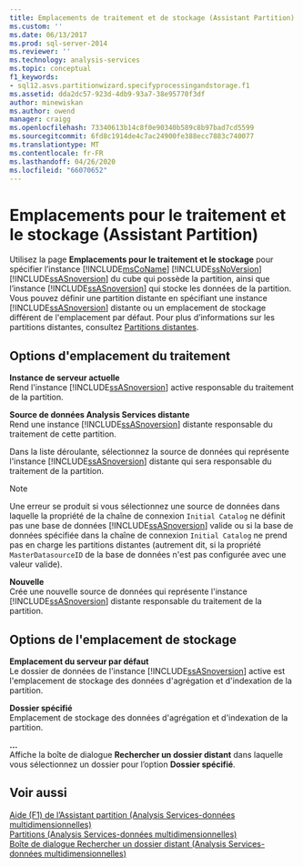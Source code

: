 ```yaml
---
title: Emplacements de traitement et de stockage (Assistant Partition) | Microsoft Docs
ms.custom: ''
ms.date: 06/13/2017
ms.prod: sql-server-2014
ms.reviewer: ''
ms.technology: analysis-services
ms.topic: conceptual
f1_keywords:
- sql12.asvs.partitionwizard.specifyprocessingandstorage.f1
ms.assetid: dda2dc57-923d-4db9-93a7-38e95770f3df
author: minewiskan
ms.author: owend
manager: craigg
ms.openlocfilehash: 73340613b14c8f0e90340b589c8b97bad7cd5599
ms.sourcegitcommit: 6fd8c1914de4c7ac24900fe388ecc7883c740077
ms.translationtype: MT
ms.contentlocale: fr-FR
ms.lasthandoff: 04/26/2020
ms.locfileid: "66070652"
---
```

# <a name="processing-and-storage-locations-partition-wizard"></a>Emplacements pour le traitement et le stockage (Assistant Partition)
  Utilisez la page **Emplacements pour le traitement et le stockage** pour spécifier l’instance [!INCLUDE[msCoName](../includes/msconame-md.md)] [!INCLUDE[ssNoVersion](../includes/ssnoversion-md.md)] [!INCLUDE[ssASnoversion](../includes/ssasnoversion-md.md)] du cube qui possède la partition, ainsi que l’instance [!INCLUDE[ssASnoversion](../includes/ssasnoversion-md.md)] qui stocke les données de la partition. Vous pouvez définir une partition distante en spécifiant une instance [!INCLUDE[ssASnoversion](../includes/ssasnoversion-md.md)] distante ou un emplacement de stockage différent de l'emplacement par défaut. Pour plus d’informations sur les partitions distantes, consultez [Partitions distantes](multidimensional-models-olap-logical-cube-objects/partitions-remote-partitions.md).  
  
## <a name="processing-location-options"></a>Options d'emplacement du traitement  
 **Instance de serveur actuelle**  
 Rend l'instance [!INCLUDE[ssASnoversion](../includes/ssasnoversion-md.md)] active responsable du traitement de la partition.  
  
 **Source de données Analysis Services distante**  
 Rend une instance [!INCLUDE[ssASnoversion](../includes/ssasnoversion-md.md)] distante responsable du traitement de cette partition.  
  
 Dans la liste déroulante, sélectionnez la source de données qui représente l'instance [!INCLUDE[ssASnoversion](../includes/ssasnoversion-md.md)] distante qui sera responsable du traitement de la partition.  
  
> [!NOTE]  
>  Une erreur se produit si vous sélectionnez une source de données dans laquelle la propriété de la chaîne de connexion `Initial Catalog` ne définit pas une base de données [!INCLUDE[ssASnoversion](../includes/ssasnoversion-md.md)] valide ou si la base de données spécifiée dans la chaîne de connexion `Initial Catalog` ne prend pas en charge les partitions distantes (autrement dit, si la propriété `MasterDatasourceID` de la base de données n'est pas configurée avec une valeur valide).  
  
 **Nouvelle**  
 Crée une nouvelle source de données qui représente l'instance [!INCLUDE[ssASnoversion](../includes/ssasnoversion-md.md)] distante responsable du traitement de la partition.  
  
## <a name="storage-location-options"></a>Options de l'emplacement de stockage  
 **Emplacement du serveur par défaut**  
 Le dossier de données de l'instance [!INCLUDE[ssASnoversion](../includes/ssasnoversion-md.md)] active est l'emplacement de stockage des données d'agrégation et d'indexation de la partition.  
  
 **Dossier spécifié**  
 Emplacement de stockage des données d'agrégation et d'indexation de la partition.  
  
 **...**  
 Affiche la boîte de dialogue **Rechercher un dossier distant** dans laquelle vous sélectionnez un dossier pour l’option **Dossier spécifié**.  
  
## <a name="see-also"></a>Voir aussi  
 [Aide (F1) de l’Assistant partition &#40;Analysis Services-données multidimensionnelles&#41;](partition-wizard-f1-help-analysis-services-multidimensional-data.md)   
 [Partitions &#40;Analysis Services-données multidimensionnelles&#41;](multidimensional-models-olap-logical-cube-objects/partitions-analysis-services-multidimensional-data.md)   
 [Boîte de dialogue Rechercher un dossier distant &#40;Analysis Services-données multidimensionnelles&#41;](browse-for-remote-folder-dialog-box-analysis-services-multidimensional-data.md)  
  
  
